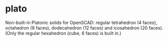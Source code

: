 # plato
Non-built-in Platonic solids for OpenSCAD: regular tetrahedron (4 faces), octahedron (8 faces), dodecahedron (12 faces) and icosahedron (20 faces). (Only the regular hexahedron (cube, 6 faces) is built in.)
